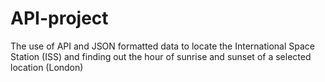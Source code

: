 # API-project
The use of API and JSON formatted data to locate the International Space Station (ISS) and finding out the hour of sunrise and sunset of a selected location (London)
